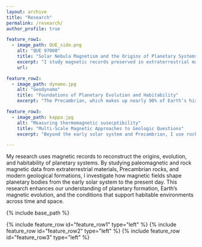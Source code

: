 ```yaml
---
layout: archive
title: "Research"
permalink: /research/
author_profile: true

feature_row1:
  - image_path: QUE_side.png
    alt: "QUE 97008"
    title: "Solar Nebula Magnetism and the Origins of Planetary Systems"
    excerpt: "I study magnetic records preserved in extraterrestrial materials, such as meteorites and asteroid samples to understand the magnetic environment of the early solar system. These samples offer a rare opportunity to investigate the role of magnetic fields in the evolution of the protoplanetary disk, planetesimal formation, and early planetary dynamics. This research helps constrain theoretical models of solar system evolution and provides comparative insight into the formation of exoplanetary systems."
    url: 

feature_row2:
  - image_path: dynamo.jpg
    alt: "Geodynamo"
    title: "Foundations of Planetary Evolution and Habitability"
    excerpt: "The Precambrian, which makes up nearly 90% of Earth’s history, includes major events such as the initiation of plate tectonics, the formation of the inner core, and the rise of atmospheric oxygen and life. Despite its importance, paleointensity data from this era are extremely limited. I work to address this gap by recovering high-quality paleointensity records from Precambrian rocks, enabling us to probe the long-term evolution of Earth’s magnetic field and its implications for the thermal, geodynamic, and habitability history of the planet."

feature_row3:
  - image_path: kappa.jpg
    alt: "Measuring thermomagnetic susecptibility"
    title: "Multi-Scale Magnetic Approaches to Geologic Questions"
    excerpt: "Beyond the early solar system and Precambrian, I use rock magnetic and paleomagnetic tools to tackle a wide range of geoscientific problems. I apply these methods to characterize mineralogy and alteration histories, date geologic events, reconstruct past environmental conditions, and provide constraints on the rates of volcanic, sedimentary, and tectonic processes."

---
```


My research uses magnetic records to reconstruct the origins, evolution, and habitability of planetary systems. By studying paleomagnetic and rock magnetic data from extraterrestrial materials, Precambrian rocks, and modern geological formations, I investigate how magnetic fields shape planetary bodies from the early solar system to the present day. This research enhances our understanding of planetary formation, Earth’s magnetic evolution, and the conditions that support habitable environments across time and space.

{% include base_path %}

{% include feature_row id="feature_row1" type="left" %}
{% include feature_row id="feature_row2" type="left" %}
{% include feature_row id="feature_row3" type="left" %}
